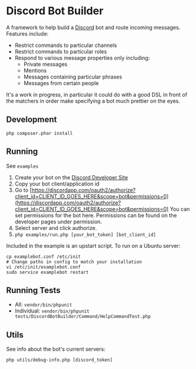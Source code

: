 # Discord Bot Builder

A framework to help build a [Discord](https://discordapp.com/) bot and route incoming messages. Features include:

 - Restrict commands to particular channels
 - Restrict commands to particular roles
 - Respond to various message properties only including:
   - Private messages
   - Mentions
   - Messages containing particular phrases
   - Messages from certain people

It's a work in progress, in particular it could do with a good DSL in front of the matchers in order make specifying a
bot much prettier on the eyes.


## Development

```
php composer.phar install
```


## Running

See `examples`

 1. Create your bot on the [Discord Developer Site]() 
 2. Copy your bot client/application id
 3. Go to 
    [https://discordapp.com/oauth2/authorize?client_id=CLIENT_ID_GOES_HERE&scope=bot&permissions=0](https://discordapp.com/oauth2/authorize?client_id=CLIENT_ID_GOES_HERE&scope=bot&permissions=0) 
    You can set permissions for the bot here. Permissions can be found on the developer pages under permission.
 4. Select server and click authorize.
 5. `php examples/run.php [your_bot_token] [bot_client_id]`
 

Included in the example is an upstart script. To run on a Ubuntu server:

```
cp examplebot.conf /etc/init
# Change paths in config to match your installation
vi /etc/init/examplebot.conf
sudo service examplebot restart
```


## Running Tests

 - All: `vendor/bin/phpunit`
 - Individual: `vendor/bin/phpunit tests/DiscordBotBuilder/Command/HelpCommandTest.php`


## Utils

See info about the bot's current servers:

```
php utils/debug-info.php [discord_token]
```